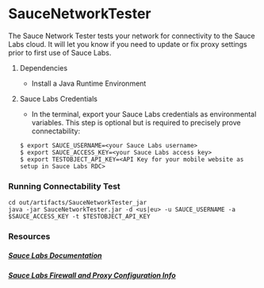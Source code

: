 # SauceNetworkTester

The Sauce Network Tester tests your network for connectivity to the Sauce Labs cloud.  It will let you know if you need to update or fix proxy settings prior to first use of Sauce Labs.  

1. Dependencies
    * Install a Java Runtime Environment

2. Sauce Labs Credentials
    * In the terminal, export your Sauce Labs credentials as environmental variables.  This step is optional but is
    required to precisely prove connectability:
    ```
    $ export SAUCE_USERNAME=<your Sauce Labs username>
    $ export SAUCE_ACCESS_KEY=<your Sauce Labs access key>
    $ export TESTOBJECT_API_KEY=<API Key for your mobile website as setup in Sauce Labs RDC>
    ```

### Running Connectability Test
```
cd out/artifacts/SauceNetworkTester_jar
java -jar SauceNetworkTester.jar -d <us|eu> -u SAUCE_USERNAME -a $SAUCE_ACCESS_KEY -t $TESTOBJECT_API_KEY
```

### Resources
##### [Sauce Labs Documentation](https://wiki.saucelabs.com/)
##### [Sauce Labs Firewall and Proxy Configuration Info](https://wiki.saucelabs.com/display/DOCS/Setting+Up+Sauce+Connect+Proxy)


